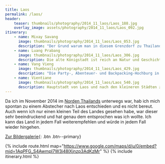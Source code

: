```yaml
---
title: Laos
permalink: /laos/
header:
    teaser: thumbnails/photography/2014_11_laos/Laos_188.jpg
    overlay_image: assets/photography/2014_11_laos/Laos_092.jpg
itinerary:
    - name: Mixay Savang
      image: thumbnails/photography/2014_11_laos/Laos_053.jpg
      description: "Der Grund warum man in diesem Grenzdorf zu Thailand absteigt, ist dass die Boote ins Landesinnere früh am morgen losfahren und man so weniger Stress bei der Grenzüberquerung hat. Generell gibt es zwei Optionen: 2 Tage mit dem Slow Boat nach Luang Prabang, oder ca 7 Stunden mit dem Speed Boat, von dem eigentlich jeder abrät. Wer errät was ich genommen hab?"
    - name: Luang Prabang
      image: thumbnails/photography/2014_11_laos/Laos_306.jpg
      description: Die alte Königstadt ist reich an Natur und Geschichte. Mein Highlight waren die nahe gelegenen Kuang Si Wassrefälle, aber auch in der Stadt gibt es etliches zu entdecken, wie den Nachtmarkt oder den morgentlichen Almosengang der Mönche.
    - name: Vang Vieng
      image: thumbnails/photography/2014_11_laos/Laos_429.jpg
      description: "Die Party-, Abenteuer- und Backpacking-Hochburg in Laos. Die Möglichkeiten sind fast unbegrenzt: Neben Heißluftballoonfahrten, gibt es auch etliche Höhlen zu erkunden oder Berge zu erklimmen. Auch sehr beliebt ist sich den Fluss entlang treiben zu lassen und bei Bars auf dem Weg anzuhalten. Wer es geruhsamer will, findet in der Stadt etliche Restaurant in denen Friends in Dauerschleife läuft."
    - name: Vientiane
      image: thumbnails/photography/2014_11_laos/Laos_540.jpg
      description: Hauptstadt von Laos und nach den kleineren Städten zuvor, wieder mehr Zivilisation. Mit dem Triumphbogen und einigen Tempeln hat es kulturell einiges zu bieten, auch wenn ich die vorherigen Stationen wegen deren grüner Umgebung und Gelassenheit immer vorziehen würde, trotzdem fand ich es eine schöne Stadt in der man ein paar Tage bleiben kann.
---
```


Da ich im November 2014 im [Norden Thailands](/thailand/) unterwegs war, hab ich mich spontan zu einem Abstecher nach Laos entschieden und es nicht bereut. 
Auch wenn ich nur einen kleinen Teil des Landes gesehen habe, war dieser sehr beeindruckend und hat genau dem 
entsprochen was ich wollte. Ich kann das Land in jedem Fall weiterempfehlen und würde in jedem Fall wieder hingehen.

[Zur Bildergalerie](/photography/laos-2014/){: .btn .btn--primary}

{% include route.html map="https://www.google.com/maps/d/u/0/embed?mid=1AqPFG_S4AwmpI7W3j48lXjnzp3AdKzMr" %}
{% include itinerary.html %}